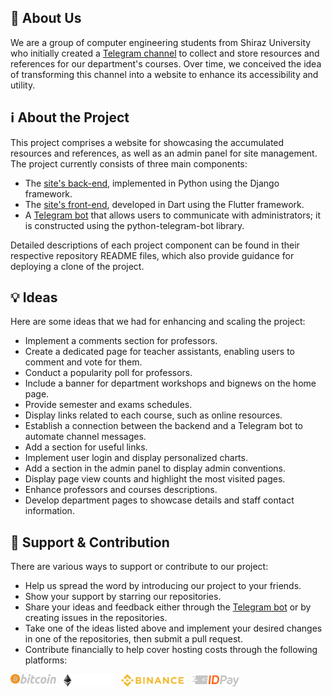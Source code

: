 ## :information_desk_person: About Us

We are a group of computer engineering students from Shiraz University who initially created a [Telegram channel](https://t.me/CSE_Archive) to collect and store resources and references for our department's courses. Over time, we conceived the idea of transforming this channel into a website to enhance its accessibility and utility.


## :information_source: About the Project

This project comprises a website for showcasing the accumulated resources and references, as well as an admin panel for site management. The project currently consists of three main components:

- The [site's back-end](https://github.com/CSE-Archive/archive-api), implemented in Python using the Django framework.
- The [site's front-end](https://github.com/CSE-Archive/archive-frontend), developed in Dart using the Flutter framework.
- A [Telegram bot](https://github.com/CSE-Archive/archive-telegram-bot) that allows users to communicate with administrators; it is constructed using the python-telegram-bot library.

Detailed descriptions of each project component can be found in their respective repository README files, which also provide guidance for deploying a clone of the project.


## :bulb: Ideas

Here are some ideas that we had for enhancing and scaling the project:

- Implement a comments section for professors.
- Create a dedicated page for teacher assistants, enabling users to comment and vote for them.
- Conduct a popularity poll for professors.
- Include a banner for department workshops and bignews on the home page.
- Provide semester and exams schedules.
- Display links related to each course, such as online resources.
- Establish a connection between the backend and a Telegram bot to automate channel messages.
- Add a section for useful links.
- Implement user login and display personalized charts.
- Add a section in the admin panel to display admin conventions.
- Display page view counts and highlight the most visited pages.
- Enhance professors and courses descriptions.
- Develop department pages to showcase details and staff contact information.


## :handshake: Support & Contribution

There are various ways to support or contribute to our project:

- Help us spread the word by introducing our project to your friends.
- Show your support by starring our repositories.
- Share your ideas and feedback either through the [Telegram bot](https://t.me/CSE_Archive_Bot) or by creating issues in the repositories.
- Take one of the ideas listed above and implement your desired changes in one of the repositories, then submit a pull request.
- Contribute financially to help cover hosting costs through the following platforms:

[<img alt="Bitcoin" height="20px" src="https://github.com/CSE-Archive/.github/blob/main/profile/donation/btc_logo.svg" />](https://raw.githubusercontent.com/CSE-Archive/.github/main/profile/donation/btc_address.txt) &nbsp;
[<img alt="Bitcoin" height="20px" src="https://github.com/CSE-Archive/.github/blob/main/profile/donation/eth_logo.svg" />](https://raw.githubusercontent.com/CSE-Archive/.github/main/profile/donation/eth_address.txt) &nbsp;
[<img alt="Bitcoin" height="20px" src="https://github.com/CSE-Archive/.github/blob/main/profile/donation/bnb_logo.svg" />](https://raw.githubusercontent.com/CSE-Archive/.github/main/profile/donation/bnb_address.txt) &nbsp;
[<img alt="ID Pay" height="20px" src="https://github.com/CSE-Archive/.github/blob/main/profile/donation/idpay_logo.svg" />](https://idpay.ir/cse-archive)
